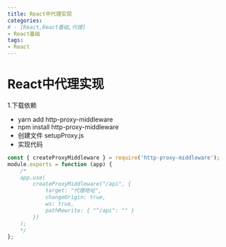 ```yaml
---
title: React中代理实现
categories: 
# - [React,React基础,代理]
- React基础
tags:
- React
---
```

# React中代理实现
1.下载依赖 
- yarn add http-proxy-middleware
-  npm install http-proxy-middleware
- 创建文件 setupProxy.js
- 实现代码

```js
const { createProxyMiddleware } = require('http-proxy-middleware');
module.exports = function (app) {
    /* 
    app.use(
        createProxyMiddleware("/api", {
            target: "代理地址",
            changeOrigin: true,
            ws: true,
            pathRewrite: { "^/api": "" }
        })
    ); 
    */
};
```